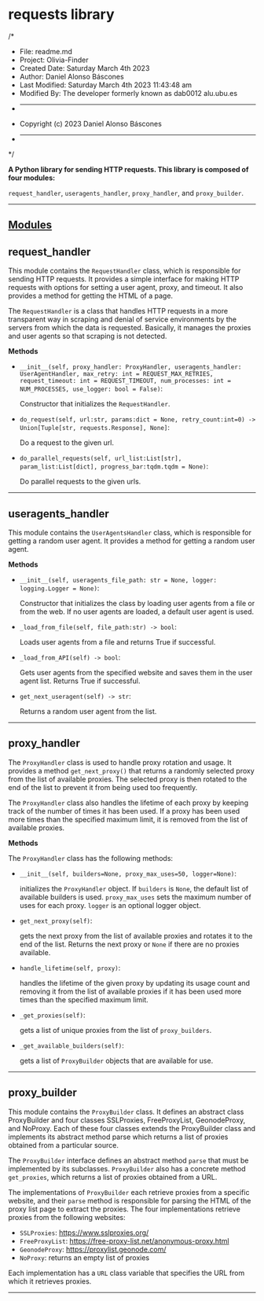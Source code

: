 **requests library**
================

/*
 * File:              readme.md
 * Project:           Olivia-Finder
 * Created Date:      Saturday March 4th 2023
 * Author:            Daniel Alonso Báscones
 * Last Modified:     Saturday March 4th 2023 11:43:48 am
 * Modified By:       The developer formerly known as dab0012 <at> alu.ubu.es
 * -----
 * Copyright (c) 2023 Daniel Alonso Báscones
 * -----
 */

**A Python library for sending HTTP requests. This library is composed of four modules:**

`request_handler`, `useragents_handler`, `proxy_handler`, and `proxy_builder`.

---
**<ins>Modules**
---

## **request_handler**

This module contains the `RequestHandler` class, which is responsible for sending HTTP requests. It provides a simple interface for making HTTP requests with options for setting a user agent, proxy, and timeout. It also provides a method for getting the HTML of a page.

The `RequestHandler` is a class that handles HTTP requests in a more transparent way in scraping and denial of service environments by the servers from which the data is requested. Basically, it manages the proxies and user agents so that scraping is not detected.

**Methods**

-   `__init__(self, proxy_handler: ProxyHandler, useragents_handler: UserAgentHandler, max_retry: int = REQUEST_MAX_RETRIES, request_timeout: int = REQUEST_TIMEOUT, num_processes: int = NUM_PROCESSES, use_logger: bool = False)`: 

    Constructor that initializes the `RequestHandler`. 

-   `do_request(self, url:str, params:dict = None, retry_count:int=0) -> Union[Tuple[str, requests.Response], None]`: 

    Do a request to the given url. 

-   `do_parallel_requests(self, url_list:List[str], param_list:List[dict], progress_bar:tqdm.tqdm = None)`: 

    Do parallel requests to the given urls.

---
## **useragents_handler**

This module contains the `UserAgentsHandler` class, which is responsible for getting a random user agent. It provides a method for getting a random user agent.

**Methods**
-   `__init__(self, useragents_file_path: str = None, logger: logging.Logger = None)`: 

    Constructor that initializes the class by loading user agents from a file or from the web. If no user agents are loaded, a default user agent is used.
-   `_load_from_file(self, file_path:str) -> bool`: 

    Loads user agents from a file and returns True if successful.

-   `_load_from_API(self) -> bool`: 
    
    Gets user agents from the specified website and saves them in the user agent list. Returns True if successful.

-   `get_next_useragent(self) -> str`: 
    
    Returns a random user agent from the list.

---
## **proxy_handler**

The `ProxyHandler` class is used to handle proxy rotation and usage. It provides a method `get_next_proxy()` that returns a randomly selected proxy from the list of available proxies. The selected proxy is then rotated to the end of the list to prevent it from being used too frequently.

The `ProxyHandler` class also handles the lifetime of each proxy by keeping track of the number of times it has been used. If a proxy has been used more times than the specified maximum limit, it is removed from the list of available proxies.

**Methods**

The `ProxyHandler` class has the following methods:

-   `__init__(self, builders=None, proxy_max_uses=50, logger=None)`: 

    initializes the `ProxyHandler` object. If `builders` is `None`, the default list of available builders is used. `proxy_max_uses` sets the maximum number of uses for each proxy. `logger` is an optional logger object.

-   `get_next_proxy(self)`: 

    gets the next proxy from the list of available proxies and rotates it to the end of the list. Returns the next proxy or `None` if there are no proxies available.

-   `handle_lifetime(self, proxy)`: 

    handles the lifetime of the given proxy by updating its usage count and removing it from the list of available proxies if it has been used more times than the specified maximum limit.

-   `_get_proxies(self)`: 

    gets a list of unique proxies from the list of `proxy_builders`.

-   `_get_available_builders(self)`: 
    
    gets a list of `ProxyBuilder` objects that are available for use.

---

## **proxy_builder**

This module contains the `ProxyBuilder` class. It defines an abstract class ProxyBuilder and four classes SSLProxies, FreeProxyList, GeonodeProxy, and NoProxy. Each of these four classes extends the ProxyBuilder class and implements its abstract method parse which returns a list of proxies obtained from a particular source.

The `ProxyBuilder` interface defines an abstract method `parse` that must be implemented by its subclasses. `ProxyBuilder` also has a concrete method `get_proxies`, which returns a list of proxies obtained from a URL.

The implementations of `ProxyBuilder` each retrieve proxies from a specific website, and their `parse` method is responsible for parsing the HTML of the proxy list page to extract the proxies. The four implementations retrieve proxies from the following websites:

-   `SSLProxies`: <https://www.sslproxies.org/>
-   `FreeProxyList`: <https://free-proxy-list.net/anonymous-proxy.html>
-   `GeonodeProxy`: <https://proxylist.geonode.com/>
-   `NoProxy`: returns an empty list of proxies

Each implementation has a `URL` class variable that specifies the URL from which it retrieves proxies.

---

